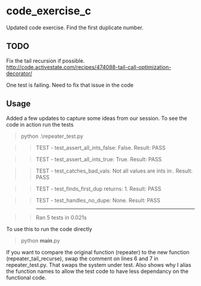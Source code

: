 # code_exercise_c
Updated code exercise. Find the first duplicate number.

## TODO
Fix the tail recursion if possible.
http://code.activestate.com/recipes/474088-tail-call-optimization-decorator/

One test is failing. Need to fix that issue in the code

## Usage
Added a few updates to capture some ideas from our session. To see the code in action run the tests

> python .\repeater_test.py

>> TEST - test_assert_all_ints_false: False. Result: PASS

>> TEST - test_assert_all_ints_true: True. Result: PASS

>> TEST - test_catches_bad_vals: Not all values are ints in:. Result: PASS

>> TEST - test_finds_first_dup returns: 1. Result: PASS

>> TEST - test_handles_no_dupe: None. Result: PASS

>> ----------------------------------------------------------------------

>> Ran 5 tests in 0.021s

To use this to run the code directly

> python __main__.py

If you want to compare the original function (repeater) to the new function (repeater_tail_recurse), swap the comment on lines 6 and 7 in repeater_test.py. That swaps the system under test. Also shows why I alias the function names to allow the test code to have less dependancy on the functional code.
